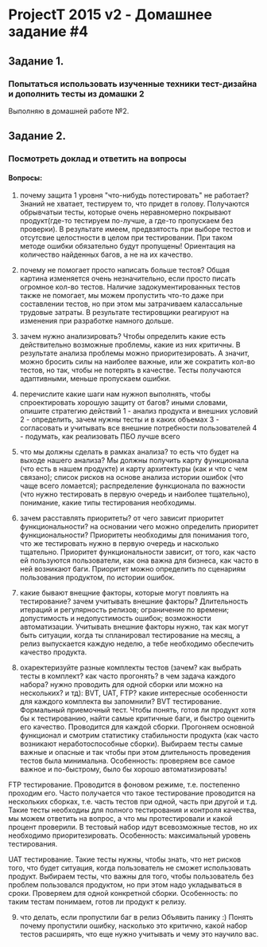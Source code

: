 # ProjectT 2015 v2 - Домашнее задание #4
## Задание 1.
### Попытаться использовать изученные техники тест-дизайна и дополнить тесты из домашки 2
Выполняю в домашней работе №2.

## Задание 2.
### Посмотреть доклад и ответить на вопросы

#### Вопросы:
1. почему защита 1 уровня "что-нибудь потестировать" не работает?
Знаний не хватает, тестируем то, что придет в голову. Получаются обрывчатыи тесты, которые очень неравномерно покрывают продукт(где-то тестируем по-лучше, а где-то пропускаем без проверки). В результате имеем, предвзятость при выборе тестов и отсутсвие целостности в целом при тестировании. При таком методе ошибки обязательно будут пропущены! Ориентация на количество найденных багов, а не на их качество.

2. почему не помогает просто написать больше тестов?
Общая картина изменяется очень незначительно, если просто писать огромное кол-во тестов. Наличие задокументированных тестов также не помогает, мы можем пропустить что-то даже при составлении тестов, но при этом мы затрачиваем калассальные трудовые затраты. В результате тестировщики реагируют на изменения при разработке намного дольше. 

3. зачем нужно анализировать?
Чтобы определить какие есть действительно возможные проблемы, какие из них критичны. В результате анализа проблемы можно приоритезировать. А значит, можно бросить силы на наиболее важные, или же сократить кол-во тестов, но так, чтобы не потерять в качестве. Тесты получаются адаптивными, меньше пропускаем ошибки.

4. перечислите какие шаги нам нужноп выполнять, чтобы спроектировать хорошую защиту от багов? иными словами, опишите стратегию действий
1 - анализ продукта и внешних условий
2 - определить, зачем нужны тесты и в каких объемах
3 - согласовать и учитывать все внешние потребности пользователей
4 - подумать, как реализовать ПБО лучше всего

5. что мы должны сделать в рамках анализа? то есть что будет на выходе нашего анализа?
Мы должны получить карту функционала (что есть в нашем продукте) и карту архитектуры (как и что с чем связано); список рисков на основе анализа истории ошибок (что чаще всего ломается); распределение функционала по важности (что нужно тестировать в первую очередь и наиболее тщательно), понимание, какие типы тестирования необходимы.

6. зачем расставлять приоритеты? от чего зависит приоритет функциональности? на основании чего можно определить приоритет функциональности?
Приоритеты необходимы для понимания того, что же тестировать нужно в первую очередь и насколько тщательно. Приоритет функциональности зависит, от того, как часто ей пользуются пользователи, как она важна для бизнеса, как часто в ней возникают баги. Приоритет можно определить по сценариям пользования продуктом, по истории ошибок.

7. какие бывают внещние факторы, которые могут повлиять на тестирование? зачем учитывать внешние факторы?
Длительность итераций и регулярность релизов; ограничение по времени; допустимость и недопустимость ошибок; возможности автоматизации. Учитывать внешние факторы нужно,  так как могут быть ситуации, когда ты спланировал тестирование на месяц, а релиз выпускается каждую неделю, а тебе необходимо обеспечить качество продукта.

8. охаректеризуйте разные комплекты тестов (зачем? как выбрать тесты в комплект? как часто прогонять? в чем задача каждого набора? нужно проводить для одной сборки или можно на нескольких? и тд): BVT, UAT, FTP? какие интересные особенности для каждого комплекта вы запомнили?
BVT тестирование.
Формальный приемочный тест. Чтобы понять, готов ли продукт хотя бы к тестированию, найти самые критичные баги, и быстро оценить его качество. Проводится для каждой сборки. Прогоняем основной функционал и смотрим статистику стабильности продукта (как часто возникают неработоспособные сборки). Выбираем тесты самые важные и опасные и так чтобы при этом длительность проведения тестов была минимальна.
Особенность: проверяем все самое важное и по-быстрому, было бы хорошо автоматизировать!

FTP тестирование.
Проводится в фоновом режиме, т.е. постепенно проходим его. Часто получается что такое тестирование проводится на нескольких сборках, т.е. часть тестов при одной, часть при другой и т.д. Такие тесты необходиы для полного тестирования и контроля качества, мы можем ответить на вопрос, а что мы протестировали и какой процент проверили. В тестовый набор идут всевозможные тестов, но их необходимо приоритезировать.
Особенность: максимальный уровень тестирования.

UAT тестирование.
Такие тесты нужны, чтобы знать, что нет рисков того, что будет ситуация, когда пользователь не сможет использовать продукт.
Выбираем тесты, что важны для того, чтобы пользователь без проблем пользовался продуктом, но при этом надо укладываться в сроки. Проверяем для одной конкретной сборки.
Особенность: по таким тестам понимаем, готов ли продукт к релизу.

9. что делать, если пропустили баг в релиз
Объявить панику :)
Понять почему пропустили ошибку, насколько это критично, какой набор тестов расширять, что еще нужно учитывать и чему это научило вас.
